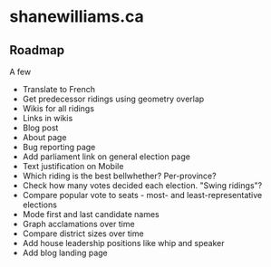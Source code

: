 # shanewilliams.ca


## Roadmap
A few 
- Translate to French
- Get predecessor ridings using geometry overlap
- Wikis for all ridings
- Links in wikis
- Blog post
- About page
- Bug reporting page
- Add parliament link on general election page
- Text justification on Mobile
- Which riding is the best bellwhether? Per-province?
- Check how many votes decided each election. "Swing ridings"?
- Compare popular vote to seats - most- and least-representative elections
- Mode first and last candidate names
- Graph acclamations over time
- Compare district sizes over time
- Add house leadership positions like whip and speaker
- Add blog landing page
